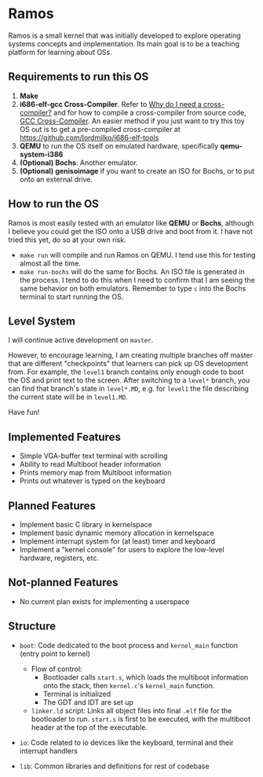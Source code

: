 # Ramos

Ramos is a small kernel that was initially developed to explore operating systems concepts and implementation. Its main goal is to be a teaching platform for learning about OSs. 

## Requirements to run this OS
1. **Make**
2. **i686-elf-gcc Cross-Compiler**. Refer to [Why do I need a cross-compiler?](https://wiki.osdev.org/Why_do_I_need_a_Cross_Compiler%3F) and for how to compile a cross-compiler from source code, [GCC Cross-Compiler](https://wiki.osdev.org/GCC_Cross-Compiler). An easier method if you just want to try this toy OS out is to get a pre-compiled cross-compiler at https://github.com/lordmilko/i686-elf-tools
3. **QEMU** to run the OS itself on emulated hardware, specifically **qemu-system-i386**
4. **(Optional) Bochs**: Another emulator. 
5. **(Optional) genisoimage** if you want to create an ISO for Bochs, or to put onto an external drive.

## How to run the OS
Ramos is most easily tested with an emulator like **QEMU** or **Bochs**, although I believe you could get the ISO onto a USB drive and boot from it. I have not tried this yet, do so at your own risk.
- `make run` will compile and run Ramos on QEMU. I tend use this for testing almost all the time. 
- `make run-bochs` will do the same for Bochs. An ISO file is generated in the process. I tend to do this when I need to confirm that I am seeing the same behavior on both emulators. Remember to type `c` into the Bochs terminal to start running the OS.

## Level System
I will continue active development on `master`. 

However, to encourage learning, I am creating multiple branches off master that are different "checkpoints" that learners can pick up OS development from. For example, the `level1` branch contains only enough code to boot the OS and print text to the screen. After switching to a `level*` branch, you can find that branch's state in `level*.MD`, e.g. for `level1` the file describing the current state will be in `level1.MD`. 

Have fun!

## Implemented Features
- Simple VGA-buffer text terminal with scrolling
- Ability to read Multiboot header information
- Prints memory map from Multiboot information
- Prints out whatever is typed on the keyboard 

## Planned Features
- Implement basic C library in kernelspace
- Implement basic dynamic memory allocation in kernelspace
- Implement interrupt system for (at least) timer and keyboard
- Implement a "kernel console" for users to explore the low-level hardware, registers, etc.

## Not-planned Features
- No current plan exists for implementing a userspace

## Structure
- `boot`: Code dedicated to the boot process and `kernel_main` function (entry point to kernel)
    - Flow of control: 
      - Bootloader calls `start.s`, which loads the multiboot information onto the stack, then `kernel.c`'s `kernel_main` function. 
      - Terminal is initialized
      - The GDT and IDT are set up
    - `linker.ld` script: Links all object files into final `.elf` file for the bootloader to run. `start.s` is first to be executed, with the multiboot header at the top of the executable.


- `io`: Code related to io devices like the keyboard, terminal and their interrupt handlers

- `lib`: Common libraries and definitions for rest of codebase